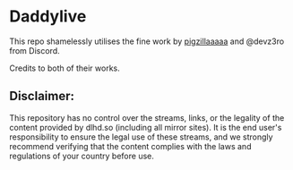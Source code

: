 # Daddylive

This repo shamelessly utilises the fine work by [pigzillaaaaa](https://github.com/pigzillaaaaa) and @devz3ro from Discord.

Credits to both of their works.

## Disclaimer:

This repository has no control over the streams, links, or the legality of the content provided by dlhd.so (including all mirror sites). It is the end user's responsibility to ensure the legal use of these streams, and we strongly recommend verifying that the content complies with the laws and regulations of your country before use.